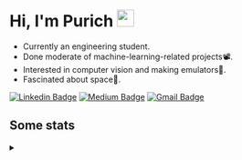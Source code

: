 <h1 align="left">Hi, I'm Purich
<img src="https://media.giphy.com/media/hvRJCLFzcasrR4ia7z/giphy.gif" width="30px"/></h1>

* Currently an engineering student.
* Done moderate of machine-learning-related projects:film_projector:.
* Interested in computer vision and making emulators:space_invader:.
* Fascinated about space:milky_way:.

[![Linkedin Badge](https://img.shields.io/badge/-Purich-blue?style=flat-square&logo=Linkedin&logoColor=white&link=https://www.linkedin.com/in/purich-siritip-16b3b3255/)](https://www.linkedin.com/in/purich-siritip-16b3b3255) [![Medium Badge](https://img.shields.io/badge/-@purich-gray?style=flat-square&labelColor=000000&logo=Medium&link=https://medium.com/@phuritsiritip)](https://medium.com/@phuritsiritip)
[![Gmail Badge](https://img.shields.io/badge/-mark.phurit@gmail.com-c14438?style=flat-square&logo=Gmail&logoColor=white&link=mailto:mark.phurit@gmail.com)](mailto:mark.phurit@gmail.com)

## Some stats

<details>
  <summary></summary>
  
  <!--START_SECTION:waka-->
**I'm an Early 🐤** 

```text
🌞 Morning       76 commits       ██████░░░░░░░░░░░░░░░░░░░   25.85 % 
🌆 Daytime       71 commits       ██████░░░░░░░░░░░░░░░░░░░   24.15 % 
🌃 Evening      123 commits       ██████████░░░░░░░░░░░░░░░   41.84 % 
🌙 Night         24 commits       ██░░░░░░░░░░░░░░░░░░░░░░░   08.16 % 

```


📊 **This Week I Spent My Time On** 

```text
💬 Programming Languages: 
Python                   3 hrs 43 mins       ██████████████████████░░░   87.95 % 
C++                      30 mins             ███░░░░░░░░░░░░░░░░░░░░░░   11.88 % 
Other                    0 secs              ░░░░░░░░░░░░░░░░░░░░░░░░░   00.17 % 

🐱‍💻 Projects: 
Computer Programming     3 hrs 43 mins       ██████████████████████░░░   87.95 % 
Lab_4_Speakers_and_Tones 30 mins             ███░░░░░░░░░░░░░░░░░░░░░░   12.05 % 

```


<!--END_SECTION:waka-->

  <!--START_SECTION:waka-simple-->

```text
From: 19 January 2023 - To: 09 February 2023

Total Time: 20 hrs 1 min

Python       16 hrs 52 mins  █████████████████████░░░░   84.26 %
C++          1 hr 38 mins    ██░░░░░░░░░░░░░░░░░░░░░░░   08.19 %
YAML         47 mins         █░░░░░░░░░░░░░░░░░░░░░░░░   03.97 %
Markdown     10 mins         ▒░░░░░░░░░░░░░░░░░░░░░░░░   00.91 %
Git Config   8 mins          ▒░░░░░░░░░░░░░░░░░░░░░░░░   00.70 %
Other        6 mins          ░░░░░░░░░░░░░░░░░░░░░░░░░   00.53 %
```

<!--END_SECTION:waka-simple-->

  <!--![Anurag's GitHub stats](https://github-readme-stats.vercel.app/api?username=vikimark&show_icons=true&theme=gruvbox_light)-->
  
</details>

<!--
**vikimark/vikimark** is a ✨ _special_ ✨ repository because its `README.md` (this file) appears on your GitHub profile.

Here are some ideas to get you started:

- 🔭 I’m currently working on ...
- 🌱 I’m currently learning ...
- 👯 I’m looking to collaborate on ...
- 🤔 I’m looking for help with ...
- 💬 Ask me about ...
- 📫 How to reach me: ...
- 😄 Pronouns: ...
- ⚡ Fun fact: ...
-->
